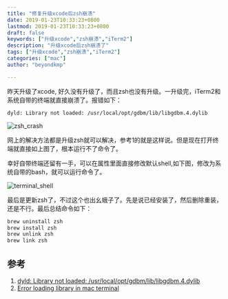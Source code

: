 ```yaml
---
title: "修复升级xcode后zsh崩溃"
date: 2019-01-23T10:33:23+0800
lastmod: 2019-01-23T10:33:23+0800
draft: false
keywords: ["升级xcode","zsh崩溃","iTerm2"]
description: "升级xcode后zsh崩溃了"
tags: ["升级xcode","zsh崩溃","iTerm2"]
categories: ["mac"]
author: "beyondkmp"

---
```


昨天升级了xcode, 好久没有升级了，而且zsh也没有升级。一升级完，iTerm2和系统自带的终端就直接崩溃了。报错如下：

```
dyld: Library not loaded: /usr/local/opt/gdbm/lib/libgdbm.4.dylib
```

![zsh_crash](/imgs/zsh_crash.jpg)

<!--more-->

网上的解决方法都是升级zsh就可以解决，参考1的就是这样说。但是现在打开终端就直接如上图了，根本运行不了命令了。

幸好自带终端还留有一手，可以在属性里面直接修改默认shell,如下图，修改为系统自带的bash，就可以运行命令了。

![terminal_shell](/imgs/terminal_shell.png)

最后是更新zsh了，不过这个也出幺蛾子了。先是说已经安装了，然后删除重装，还是不行。最后总结命令如下：

```bash
brew uninstall zsh
brew install zsh
brew unlink zsh
brew link zsh
```


## 参考

1. [dyld: Library not loaded: /usr/local/opt/gdbm/lib/libgdbm.4.dylib](https://github.com/robbyrussell/oh-my-zsh/issues/7033)
2. [Error loading library in mac terminal](https://stackoverflow.com/questions/24103888/error-loading-library-in-mac-terminal)
